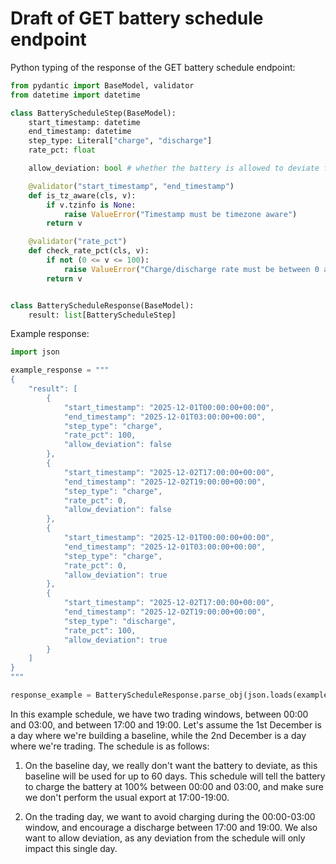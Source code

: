 # Draft of GET battery schedule endpoint

Python typing of the response of the GET battery schedule endpoint:

```py
from pydantic import BaseModel, validator
from datetime import datetime

class BatteryScheduleStep(BaseModel):
    start_timestamp: datetime
    end_timestamp: datetime
    step_type: Literal["charge", "discharge"]
    rate_pct: float

    allow_deviation: bool # whether the battery is allowed to deviate from the schedule

    @validator("start_timestamp", "end_timestamp")
    def is_tz_aware(cls, v):
        if v.tzinfo is None:
            raise ValueError("Timestamp must be timezone aware")
        return v

    @validator("rate_pct")
    def check_rate_pct(cls, v):
        if not (0 <= v <= 100):
            raise ValueError("Charge/discharge rate must be between 0 and 100")
        return v


class BatteryScheduleResponse(BaseModel):
    result: list[BatteryScheduleStep]
```

Example response:

```py
import json

example_response = """
{
    "result": [
        {
            "start_timestamp": "2025-12-01T00:00:00+00:00",
            "end_timestamp": "2025-12-01T03:00:00+00:00",
            "step_type": "charge",
            "rate_pct": 100,
            "allow_deviation": false
        },
        {
            "start_timestamp": "2025-12-02T17:00:00+00:00",
            "end_timestamp": "2025-12-02T19:00:00+00:00",
            "step_type": "charge",
            "rate_pct": 0,
            "allow_deviation": false
        },
        {
            "start_timestamp": "2025-12-01T00:00:00+00:00",
            "end_timestamp": "2025-12-01T03:00:00+00:00",
            "step_type": "charge",
            "rate_pct": 0,
            "allow_deviation": true
        },
        {
            "start_timestamp": "2025-12-02T17:00:00+00:00",
            "end_timestamp": "2025-12-02T19:00:00+00:00",
            "step_type": "discharge",
            "rate_pct": 100,
            "allow_deviation": true
        }
    ]
}
"""

response_example = BatteryScheduleResponse.parse_obj(json.loads(example_response))
```

In this example schedule, we have two trading windows, between 00:00 and 03:00, and between 17:00 and 19:00. Let's assume the 1st December is a day where we're building a baseline, while the 2nd December is a day where we're trading. The schedule is as follows:

1. On the baseline day, we really don't want the battery to deviate, as this baseline will be used for up to 60 days. This schedule will tell the battery to charge the battery at 100% between 00:00 and 03:00, and make sure we don't perform the usual export at 17:00-19:00.

2. On the trading day, we want to avoid charging during the 00:00-03:00 window, and encourage a discharge between 17:00 and 19:00. We also want to allow deviation, as any deviation from the schedule will only impact this single day.

